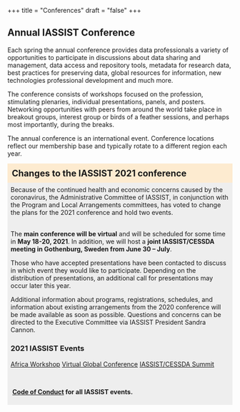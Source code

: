 +++
title = "Conferences"
draft = "false"
+++
## Annual IASSIST Conference

Each spring the annual conference provides data professionals a variety of opportunities to participate in discussions about data sharing and management, data access and repository tools, metadata for research data, best practices for preserving data, global resources for information, new technologies professional development and much more. 

The conference consists of workshops focused on the profession, stimulating plenaries, individual presentations, panels, and posters. Networking opportunities with peers from around the world take place in breakout groups, interest group or birds of a feather sessions, and perhaps most importantly, during the breaks. 

The annual conference is an international event. Conference locations reflect our membership base and typically rotate to a different region each year.

<div style="background-color:#fdebd0;font-weight:bold;padding:.5em;font-size:140%;">Changes to the IASSIST 2021 conference</div>

<div style="background-color:#eee;padding:.5em;">Because of the continued health and economic concerns caused by the coronavirus, the Administrative Committee of IASSIST, in conjunction with the Program and Local Arrangements committees, has voted to change the plans for the 2021 conference and hold two events.<br /><br />


The **main conference will be virtual** and will be scheduled for some time in **May 18-20, 2021**. In addition, we will host a **joint IASSIST/CESSDA meeting in Gothenburg, Sweden from June 30 – July**.


Those who have accepted presentations have been contacted to discuss in which event they would like to participate.  Depending on the distribution of presentations, an additional call for presentations may occur later this year.  


Additional information about programs, registrations, schedules, and information about existing arrangements from the 2020 conference will be made available as soon as possible.  Questions and concerns can be directed to the Executive Committee via IASSIST President Sandra Cannon.

### 2021 IASSIST Events

<a class="btn btn-template-main" href="./iassist-africa-2021/" >Africa Workshop</a> 
<a class="btn btn-template-main" href="./iassist-virtual-2021/" >Virtual Global Conference</a> 
<a class="btn btn-template-main" href="./iassist-sweden-2021/" >IASSIST/CESSDA Summit</a>

<br />

&nbsp;**[Code of Conduct](/community/code-of-conduct) for all IASSIST events.**

</div>

<br />
